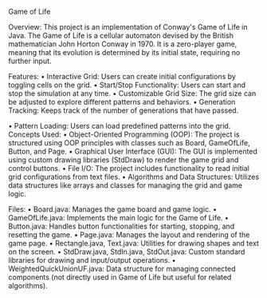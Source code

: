 Game of Life

Overview:
This project is an implementation of Conway's Game of Life in Java. The Game of Life is a cellular automaton devised by the British mathematician John Horton Conway in 1970. It is a zero-player game, meaning that its evolution is determined by its initial state, requiring no further input.

Features:
•	Interactive Grid: Users can create initial configurations by toggling cells on the grid.
•	Start/Stop Functionality: Users can start and stop the simulation at any time.
•	Customizable Grid Size: The grid size can be adjusted to explore different patterns and behaviors.
•	Generation Tracking: Keeps track of the number of generations that have passed.

•	Pattern Loading: Users can load predefined patterns into the grid.
Concepts Used:
•	Object-Oriented Programming (OOP): The project is structured using OOP principles with classes such as Board, GameOfLife, Button, and Page.
•	Graphical User Interface (GUI): The GUI is implemented using custom drawing libraries (StdDraw) to render the game grid and control buttons.
•	File I/O: The project includes functionality to read initial grid configurations from text files.
•	Algorithms and Data Structures: Utilizes data structures like arrays and classes for managing the grid and game logic.

Files:
•	Board.java: Manages the game board and game logic.
•	GameOfLife.java: Implements the main logic for the Game of Life.
•	Button.java: Handles button functionalities for starting, stopping, and resetting the game.
•	Page.java: Manages the layout and rendering of the game page.
•	Rectangle.java, Text.java: Utilities for drawing shapes and text on the screen.
•	StdDraw.java, StdIn.java, StdOut.java: Custom standard libraries for drawing and input/output operations.
•	WeightedQuickUnionUF.java: Data structure for managing connected components (not directly used in Game of Life but useful for related algorithms).


